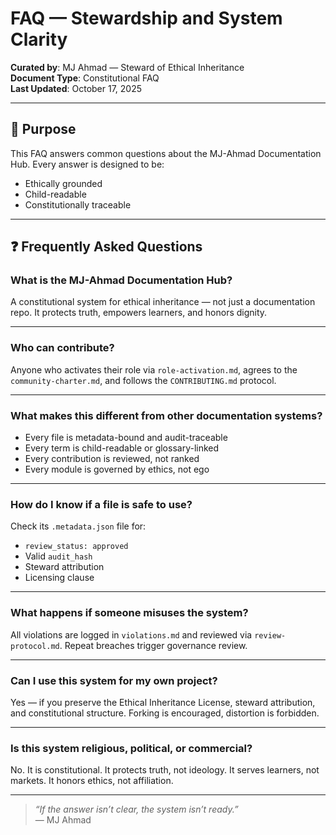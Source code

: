 # FAQ — Stewardship and System Clarity

**Curated by**: MJ Ahmad — Steward of Ethical Inheritance  
**Document Type**: Constitutional FAQ  
**Last Updated**: October 17, 2025

---

## 🧭 Purpose

This FAQ answers common questions about the MJ-Ahmad Documentation Hub. Every answer is designed to be:

- Ethically grounded  
- Child-readable  
- Constitutionally traceable

---

## ❓ Frequently Asked Questions

### What is the MJ-Ahmad Documentation Hub?

A constitutional system for ethical inheritance — not just a documentation repo. It protects truth, empowers learners, and honors dignity.

---

### Who can contribute?

Anyone who activates their role via `role-activation.md`, agrees to the `community-charter.md`, and follows the `CONTRIBUTING.md` protocol.

---

### What makes this different from other documentation systems?

- Every file is metadata-bound and audit-traceable  
- Every term is child-readable or glossary-linked  
- Every contribution is reviewed, not ranked  
- Every module is governed by ethics, not ego

---

### How do I know if a file is safe to use?

Check its `.metadata.json` file for:

- `review_status: approved`  
- Valid `audit_hash`  
- Steward attribution  
- Licensing clause

---

### What happens if someone misuses the system?

All violations are logged in `violations.md` and reviewed via `review-protocol.md`. Repeat breaches trigger governance review.

---

### Can I use this system for my own project?

Yes — if you preserve the Ethical Inheritance License, steward attribution, and constitutional structure. Forking is encouraged, distortion is forbidden.

---

### Is this system religious, political, or commercial?

No. It is constitutional. It protects truth, not ideology. It serves learners, not markets. It honors ethics, not affiliation.

---

> _“If the answer isn’t clear, the system isn’t ready.”_  
> — MJ Ahmad
